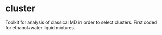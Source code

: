 # cluster
Toolkit for analysis of classical MD in order to select clusters. First coded for ethanol+water liquid mixtures.
